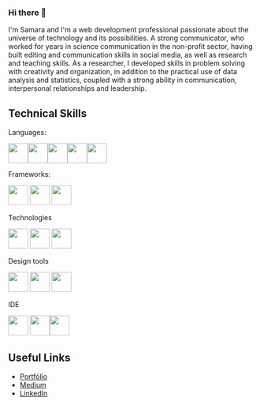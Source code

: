 ### Hi there 👋 

I'm Samara and I'm a web development professional passionate about the universe of technology and its possibilities. A strong communicator, who worked for years in science communication in the non-profit sector, having built editing and communication skills in social media, as well as research and teaching skills. As a researcher, I developed skills in problem solving with creativity and organization, in addition to the practical use of data analysis and statistics, coupled with a strong ability in communication, interpersonal relationships and leadership.

## Technical Skills
Languages: 

<img src="https://cdn.jsdelivr.net/gh/devicons/devicon/icons/html5/html5-original.svg"  width="40" height="40"/><img src="https://cdn.jsdelivr.net/gh/devicons/devicon/icons/css3/css3-original.svg"  width="40" height="40"/><img src="https://cdn.jsdelivr.net/gh/devicons/devicon/icons/javascript/javascript-original.svg"  width="40" height="40"/><img src="https://cdn.jsdelivr.net/gh/devicons/devicon/icons/python/python-original.svg"  width="40" height="40"/><img src="https://cdn.jsdelivr.net/gh/devicons/devicon/icons/dart/dart-original.svg"  width="40" height="40"/>          
          
Frameworks:

<img src="https://cdn.jsdelivr.net/gh/devicons/devicon/icons/bootstrap/bootstrap-original.svg"  width="40" height="40"/>
<img src="https://cdn.jsdelivr.net/gh/devicons/devicon/icons/flutter/flutter-original.svg"  width="40" height="40"/>
<img src="https://cdn.jsdelivr.net/gh/devicons/devicon/icons/react/react-original.svg"  width="40" height="40"/>

Technologies

<img src="https://cdn.jsdelivr.net/gh/devicons/devicon/icons/nodejs/nodejs-original.svg"  width="40" height="40"/>
<img src="https://cdn.jsdelivr.net/gh/devicons/devicon/icons/git/git-original.svg"  width="40" height="40"/>
<img src="https://cdn.jsdelivr.net/gh/devicons/devicon/icons/sass/sass-original.svg"  width="40" height="40"/>

Design tools

<img src="https://cdn.jsdelivr.net/gh/devicons/devicon/icons/figma/figma-original.svg"  width="40" height="40"/>
<img src="https://cdn.jsdelivr.net/gh/devicons/devicon/icons/canva/canva-original.svg"  width="40" height="40"/>
<img src="https://cdn.jsdelivr.net/gh/devicons/devicon/icons/inkscape/inkscape-original.svg"  width="40" height="40"/>

IDE

<img src="https://cdn.jsdelivr.net/gh/devicons/devicon/icons/vscode/vscode-original.svg"  width="40" height="40"/>
<img src="https://cdn.jsdelivr.net/gh/devicons/devicon/icons/intellij/intellij-original.svg"  width="40" height="40"/><img src="https://cdn.jsdelivr.net/gh/devicons/devicon/icons/androidstudio/androidstudio-original.svg"  width="40" height="40"/>

## Useful Links
- [Portfólio](https://www.samara.dev.br)
- [Medium]([https://samaradev.medium.com])
- [LinkedIn](https://www.linkedin.com/in/samara-dumont-fadigas)




